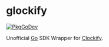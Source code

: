 # glockify

[![PkgGoDev](https://pkg.go.dev/badge/github.com/stretchr/testify)](https://pkg.go.dev/github.com/stretchr/testify)

Unofficial [Go](https://go.dev) SDK Wrapper for [Clockify](https://clockify.me/).
